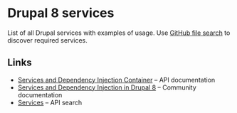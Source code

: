 # Drupal 8 services

List of all Drupal services with examples of usage. Use [GitHub file search](https://github.com/Chi-teck/d8-services/find/master) to discover required services.


## Links
* [Services and Dependency Injection Container](https://api.drupal.org/api/drupal/core%21core.api.php/group/container/8) – API documentation
* [Services and Dependency Injection in Drupal 8](https://www.drupal.org/node/2133171) – Community documentation
* [Services](https://api.drupal.org/api/drupal/services) – API search
